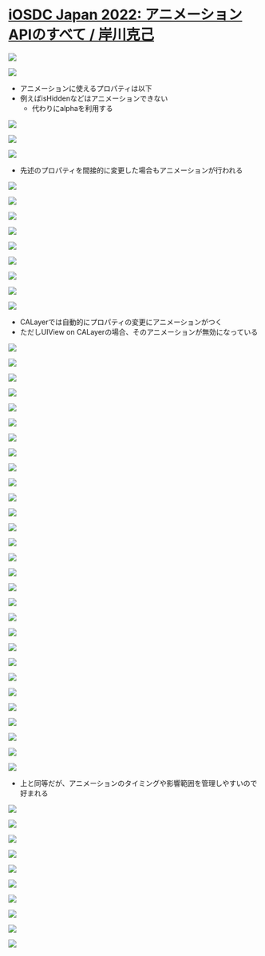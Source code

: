 # [iOSDC Japan 2022: アニメーションAPIのすべて / 岸川克己](https://www.youtube.com/watch?v=nmp6xl1Uc88&ab_channel=iOSDCJapan)

![](https://i.imgur.com/Jei0am0.jpeg)

![](https://i.imgur.com/XVmceaV.jpeg)

- アニメーションに使えるプロパティは以下
- 例えばisHiddenなどはアニメーションできない
    - 代わりにalphaを利用する

![](https://i.imgur.com/DkxWRjR.jpeg)

![](https://i.imgur.com/WZhfqFr.jpeg)

![](https://i.imgur.com/AQeiGLd.jpeg)

- 先述のプロパティを間接的に変更した場合もアニメーションが行われる

![](https://i.imgur.com/fYZT6ZW.jpeg)

![](https://i.imgur.com/A4DBbzE.jpeg)

![](https://i.imgur.com/DspyxVT.jpeg)

![](https://i.imgur.com/fDRAjIn.jpeg)

![](https://i.imgur.com/7Zlx1Pj.jpeg)

![](https://i.imgur.com/Tt4OaTz.jpeg)

![](https://i.imgur.com/yN6bxKn.jpeg)

![](https://i.imgur.com/XSGbIix.jpeg)

![](https://i.imgur.com/Rn70j0P.jpeg)

- CALayerでは自動的にプロパティの変更にアニメーションがつく
- ただしUIView on CALayerの場合、そのアニメーションが無効になっている

![](https://i.imgur.com/ibxZ9S7.jpeg)

![](https://i.imgur.com/KxV4FhV.jpeg)

![](https://i.imgur.com/tbShZqm.jpeg)

![](https://i.imgur.com/VAg95xX.jpeg)

![](https://i.imgur.com/lpHjOBr.jpeg)

![](https://i.imgur.com/cZmxrWs.jpeg)

![](https://i.imgur.com/J4nytKG.jpeg)

![](https://i.imgur.com/FojGUt2.jpeg)

![](https://i.imgur.com/Vg0ErMQ.jpeg)

![](https://i.imgur.com/p4OlSrD.jpeg)

![](https://i.imgur.com/Sgo5BDH.jpeg)

![](https://i.imgur.com/Bfbkyxv.jpeg)

![](https://i.imgur.com/C5uoL06.jpeg)

![](https://i.imgur.com/CdzbCAH.jpeg)

![](https://i.imgur.com/BkdzgCB.jpeg)

![](https://i.imgur.com/oBSkuYf.jpeg)

![](https://i.imgur.com/GFVkQ6p.jpeg)

![](https://i.imgur.com/hYrFNK8.jpeg)

![](https://i.imgur.com/q1hCmwi.jpeg)

![](https://i.imgur.com/R0HmLBy.jpeg)

![](https://i.imgur.com/8OnKDcP.jpeg)

![](https://i.imgur.com/g0LRk2E.jpeg)

![](https://i.imgur.com/Xis7Mev.jpeg)

![](https://i.imgur.com/BGgN2Vl.jpeg)

![](https://i.imgur.com/FgV7diP.jpeg)

![](https://i.imgur.com/QB62Sbr.jpeg)

![](https://i.imgur.com/BbFGq4m.jpeg)

![](https://i.imgur.com/Q9GlMfC.jpeg)

![](https://i.imgur.com/EWTltoJ.jpeg)

- 上と同等だが、アニメーションのタイミングや影響範囲を管理しやすいので好まれる

![](https://i.imgur.com/OyzOt7Q.jpeg)

![](https://i.imgur.com/eCUyQJm.jpeg)

![](https://i.imgur.com/HrjdmIC.jpeg)

![](https://i.imgur.com/whOXktg.jpeg)

![](https://i.imgur.com/ybchC44.jpeg)

![](https://i.imgur.com/QtirgSM.jpeg)

![](https://i.imgur.com/RvGxioP.jpeg)

![](https://i.imgur.com/R9Zcn91.jpeg)

![](https://i.imgur.com/xljrmWA.jpeg)

![](https://i.imgur.com/cuzWiWO.jpeg)
